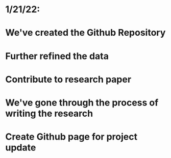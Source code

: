 # 1/21/22: 

# We've created the Github Repository 
# Further refined the data 
# Contribute to research paper 
# We've gone through the process of writing the research 
# Create Github page for project update
